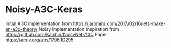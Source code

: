 # Noisy-A3C-Keras

Initial A3C implementation from https://jaromiru.com/2017/02/16/lets-make-an-a3c-theory/
Noisy implementation inspiration from https://github.com/Kaixhin/NoisyNet-A3C
Paper https://arxiv.org/abs/1706.10295
